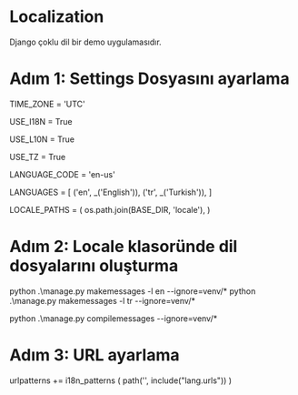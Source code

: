 # Localization

Django çoklu dil bir demo uygulamasıdır.

# Adım 1: Settings Dosyasını ayarlama
TIME_ZONE = 'UTC'

USE_I18N = True

USE_L10N = True

USE_TZ = True

LANGUAGE_CODE = 'en-us'

LANGUAGES = [
    ('en', _('English')),
    ('tr', _('Turkish')),
]

LOCALE_PATHS = (
    os.path.join(BASE_DIR, 'locale'),
)

# Adım 2: Locale klasoründe dil dosyalarını oluşturma

python .\manage.py makemessages -l en --ignore=venv/*
python .\manage.py makemessages -l tr --ignore=venv/*

python .\manage.py compilemessages  --ignore=venv/*

# Adım 3: URL ayarlama

urlpatterns += i18n_patterns (
   path('', include("lang.urls"))
)


